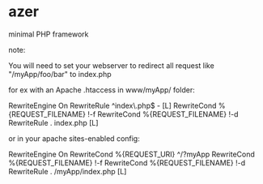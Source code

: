 azer
=======

minimal PHP framework


note:

You will need to set your webserver to redirect all request like "/myApp/foo/bar" to index.php

for ex with an Apache .htaccess in www/myApp/ folder:

<IfModule mod_rewrite.c>
	RewriteEngine On
	RewriteRule ^index\.php$ - [L]
	RewriteCond %{REQUEST_FILENAME} !-f
	RewriteCond %{REQUEST_FILENAME} !-d
	RewriteRule . index.php [L]
</IfModule>

or in your apache sites-enabled config:

<IfModule mod_rewrite.c>
		RewriteEngine On
		RewriteCond %{REQUEST_URI} ^/?myApp
		RewriteCond %{REQUEST_FILENAME} !-f
		RewriteCond %{REQUEST_FILENAME} !-d
		RewriteRule . /myApp/index.php [L]
</IfModule>
